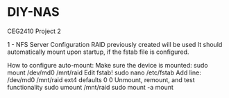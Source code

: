 # DIY-NAS
CEG2410 Project 2

1 - NFS Server Configuration
RAID previously created will be used 
It should automatically mount upon startup, if the fstab file is configured.

How to configure auto-mount:
Make sure the device is mounted:
sudo mount /dev/md0 /mnt/raid
Edit fstab!
sudo nano /etc/fstab
Add line:
/dev/md0  /mnt/raid  ext4  defaults  0  0
Unmount, remount, and test functionality
sudo umount /mnt/raid
sudo mount -a
mount
